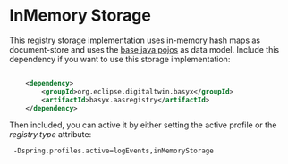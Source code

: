 # InMemory Storage

This registry storage implementation uses in-memory hash maps as document-store and uses the [base java pojos](../basyx.aasregistry-service-basemodel) as data model. Include this dependency if you want to use this storage implementation:

```xml

	<dependency>
		<groupId>org.eclipse.digitaltwin.basyx</groupId>
		<artifactId>basyx.aasregistry</artifactId>
	</dependency>
```

Then included, you can active it by either setting the active profile or the *registry.type* attribute:

```
 -Dspring.profiles.active=logEvents,inMemoryStorage
```
